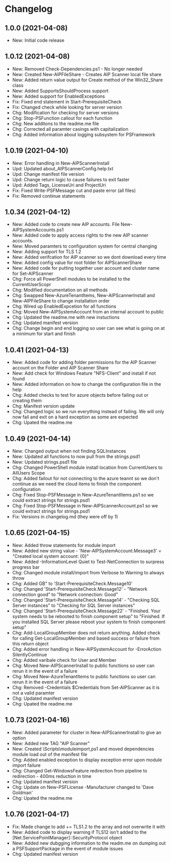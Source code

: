 ﻿# Changelog

## 1.0.0 (2021-04-08)

- New: Initial code release

## 1.0.12 (2021-04-08)

- New: Removed Check-Dependencies.ps1 - No longer needed
- New: Created New-AIPFileShare - Creates AIP Scanner local file share
- New: Added return value output for Create method of the Win32_Share class
- New: Added SupportsShouldProcess support
- New: Added support for EnabledExceptions
- Fix: Fixed end statement in Start-PrerequisiteCheck
- Fix: Changed check while looking for server version
- Chg: Modification for checking for server versions
- Chg: Stop-PSFunction callout for each function
- Chg: New additons to the readme.me file
- Chg: Corrected all paramter casings with capitalization
- Chg: Added information about logging subsystem for PSFramework

## 1.0.19 (2021-04-10)

- New: Error handling in New-AIPScannerInstall
- Upd: Updated about_AIPScannerConfig.help.txt
- Upd: Change manifest file version
- Upd: Change return logic to cause failures to exit faster
- Upd: Added Tags, LicenseUri and ProjectUri
- Fix: Fixed Write-PSFMessage cut and paste error (all files)
- Fix: Removed continue statements

## 1.0.34 (2021-04-12)

- New: Added code to create new AIP accounts. File New-AIPSystemAccounts.ps1
- New: Added code to apply access rights to the new AIP scanner accounts.
- New: Moved paramters to configuration system for central changing
- New: Adding support for TLS 1.2
- New: Added verifcation for AIP scanner so we dont download every time
- New: Added config value for root folder for AIPScannerShare
- New: Added code for putting together user account and cluster name for Set-AIPScanner
- Chg: Force all PowerShell modules to be installed to the CurrentUserScopr
- Chg: Modified documentation on all methods
- Chg: Swapped New-AzureTenantItems, New-AIPScannerInstall and New-AIPFileShare to change installation order
- Chg: Wired up EnabledExpcetion for all functions
- Chg: Moved New-AIPSystemAccount from an internal account to public
- Chg: Updated the readme.me with new instuctions
- Chg: Updated manifest version
- Chg: Change begin and end logging so user can see what is going on at a minimum for start and finish

## 1.0.41 (2021-04-13)

- New: Added code for adding folder permissions for the AIP Scanner account on the Folder and AIP Scanner Share
- New: Add check for Windows Feature "NFS-Client" and install if not found
- New: Added information on how to change the configuration file in the help
- Chg: Added checks to test for azure objects before failing out or creating them
- Chg: Manifest version update
- Chg: Changed logic so we run everything instead of failing. We will only now fail and exit on a hard exception as some are expected
- Chg: Upated the readme.me

## 1.0.49 (2021-04-14)

- New: Changed output when not finding SQLInstances
- New: Updated all functions to now pull from the strings.psd1
- New: Updated strings.psd1 file
- Chg: Changed PowerShell module install location from CurrentUsers to AllUsers Scope
- Chg: Added failout for not connecting to the azure teannt so we don't continue as we need the cloud items to finish the component configuration
- Chg: Fixed Stop-PSFMessage in New-AzureTenantItems.ps1 so we could extract strings for strings.psd1
- Chg: Fixed Stop-PSFMessage in New-AIPScannerAccount.ps1 so we could extract strings for strings.psd1
- Fix: Versions in changelog.md (they were off by 1)

## 1.0.65 (2021-04-15)

- New: Added throw statements for module import
- New: Added new string value - 'New-AIPSystemAccount.Message3' = "Created local system account: {0}"
- New: Added -InformationLevel Quiet to Test-NetConnection to surpress progress bar
- Chg: Changed module install/import from Verbose to Warning to always throw
- Chg: Added GB" to 'Start-PrerequisiteCheck.Message10'
- Chg: Changed 'Start-PrerequisiteCheck.Message12' - "Network connection good" to "Network connection: Good"
- Chg: Changed 'Start-PrerequisiteCheck.Message14' - "Checking SQL Server instances" to "Checking for SQL Server instances"
- Chg: Changed 'Start-PrerequisiteCheck.Message22' - "Finished. Your system needs to be rebooted to finish component setup" to "Finished. If you installed SQL Server please reboot your system to finish component setup"
- Chg: Add-LocalGroupMember does not return anything. Added check for calling Get-LocalGroupMember and based success or failure from this return object
- Chg: Added error handling in New-AIPSystemAccount for -ErrorAction SilentlyContinue
- Chg: Added varibale check for User and Member
- Chg: Moved New-AIPScannerInstall to public functions so user can rerun it in the event of a failure
- Chg: Moved New-AzureTenantItems to public functions so user can rerun it in the event of a failure
- Chg: Removed -Credentials $Credentials from Set-AIPScanner as it is not a valid paramter
- Chg: Updated manifest version
- Chg: Upated the readme.me

## 1.0.73 (2021-04-16)

- New: Added parameter for cluster in New-AIPScannerInstall to give an option
- New: Added new TAG "AIP Scanner"
- New: Created \Scripts\moduleimport,ps1 and moved dependencies module load out of the manifest file
- Chg: Added enabled exception to display exception error upon module import failure
- Chg: Changed Get-WindowsFeature redirection from pipeline to redirection - 400ms reduction in time
- Chg: Updated manifest version
- Chg: Update on New-PSFLicense -Manufacturer changed to 'Dave Goldman'
- Chg: Upated the readme.me

## 1.0.76 (2021-04-17)

- Fix: Made change to add += TLS1.2 to the array and not overwrite it with
- New: Added code to display warning if TLS12 isn't added to the [Net.ServicePointManager]::SecurityProtocol object
- New: Added new dubgging information to the readm.me on dumping out a PSFSupportPackage in the event of module issues
- Chg: Updated manifest version
